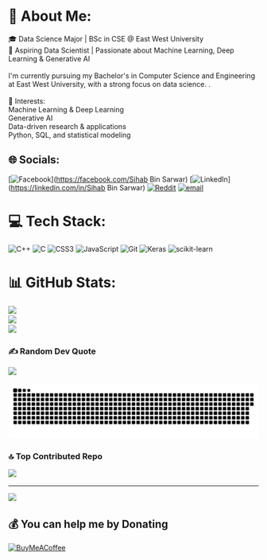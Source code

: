 # 💫 About Me:
🎓 Data Science Major | BSc in CSE @ East West University<br>🚀 Aspiring Data Scientist | Passionate about Machine Learning, Deep Learning & Generative AI<br><br>I'm currently pursuing my Bachelor's in Computer Science and Engineering at East West University, with a strong focus on data science. .<br><br>📌 Interests:<br>Machine Learning & Deep Learning<br>Generative AI<br>Data-driven research & applications<br>Python, SQL, and statistical modeling


## 🌐 Socials:
[![Facebook](https://img.shields.io/badge/Facebook-%231877F2.svg?logo=Facebook&logoColor=white)](https://facebook.com/Sihab Bin Sarwar) [![LinkedIn](https://img.shields.io/badge/LinkedIn-%230077B5.svg?logo=linkedin&logoColor=white)](https://linkedin.com/in/Sihab Bin Sarwar) [![Reddit](https://img.shields.io/badge/Reddit-%23FF4500.svg?logo=Reddit&logoColor=white)](https://reddit.com/user/SR_SEAM) [![email](https://img.shields.io/badge/Email-D14836?logo=gmail&logoColor=white)](mailto:sihabbinsarwar007@gmail.com) 

# 💻 Tech Stack:
![C++](https://img.shields.io/badge/c++-%2300599C.svg?style=for-the-badge&logo=c%2B%2B&logoColor=white) ![C](https://img.shields.io/badge/c-%2300599C.svg?style=for-the-badge&logo=c&logoColor=white) ![CSS3](https://img.shields.io/badge/css3-%231572B6.svg?style=for-the-badge&logo=css3&logoColor=white) ![JavaScript](https://img.shields.io/badge/javascript-%23323330.svg?style=for-the-badge&logo=javascript&logoColor=%23F7DF1E) ![Git](https://img.shields.io/badge/git-%23F05033.svg?style=for-the-badge&logo=git&logoColor=white) ![Keras](https://img.shields.io/badge/Keras-%23D00000.svg?style=for-the-badge&logo=Keras&logoColor=white) ![scikit-learn](https://img.shields.io/badge/scikit--learn-%23F7931E.svg?style=for-the-badge&logo=scikit-learn&logoColor=white)
# 📊 GitHub Stats:
![](https://github-readme-stats.vercel.app/api?username=SRSEAM007&theme=vision-friendly-dark&hide_border=true&include_all_commits=true&count_private=true)<br/>
![](https://nirzak-streak-stats.vercel.app/?user=SRSEAM007&theme=vision-friendly-dark&hide_border=true)<br/>
![](https://github-readme-stats.vercel.app/api/top-langs/?username=SRSEAM007&theme=vision-friendly-dark&hide_border=true&include_all_commits=true&count_private=true&layout=compact)

### ✍️ Random Dev Quote
![](https://quotes-github-readme.vercel.app/api?type=horizontal&theme=radical)

![snake gif](https://github.com/SRSEAM007/SRSEAM007/blob/output/github-snake-dark.svg)

### 🔝 Top Contributed Repo
![](https://github-contributor-stats.vercel.app/api?username=SRSEAM007&limit=5&theme=dark&combine_all_yearly_contributions=true)

---
[![](https://visitcount.itsvg.in/api?id=SRSEAM007&icon=0&color=10)](https://visitcount.itsvg.in)

  ## 💰 You can help me by Donating
  [![BuyMeACoffee](https://img.shields.io/badge/Buy%20Me%20a%20Coffee-ffdd00?style=for-the-badge&logo=buy-me-a-coffee&logoColor=black)](https://buymeacoffee.com/SRSEAM) 

  
<!-- Proudly created with GPRM ( https://gprm.itsvg.in ) -->

